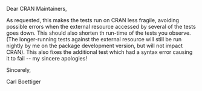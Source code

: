 Dear CRAN Maintainers,

As requested, this makes the tests run on CRAN less fragile, avoiding possible errors when the external resource accessed by several of the tests goes down. This should also shorten th run-time of the tests you observe. (The longer-running tests against the external resource will still be run nightly by me on the package development version, but will not impact CRAN).
This also fixes the additional test which had a syntax error causing it to fail -- my sincere apologies! 

Sincerely,

Carl Boettiger

